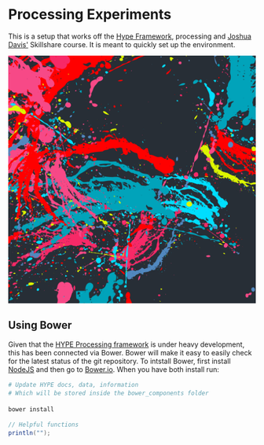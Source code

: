 # Processing Experiments

This is a setup that works off the [Hype Framework](http://www.hypeframework.org/), processing and [Joshua Davis'](http://www.skillshare.com/classes/design/Programming-Graphics-I-Introduction-to-Generative-Art/782118657) Skillshare course.  It is meant to quickly set up the environment.

![Latest Hype test](sketch/render.png)


## Using Bower

Given that the [HYPE Processing framework](https://github.com/hype/HYPE_Processing) is under heavy development, this has been connected via Bower.  Bower will make it easy to easily check for the latest status of the git repository.  To intstall Bower, first install [NodeJS](http://nodejs.org/) and then go to [Bower.io](http://bower.io/).  When you have both install run:

```bash
# Update HYPE docs, data, information
# Which will be stored inside the bower_components folder

bower install
```


```Java
// Helpful functions
println("");
```